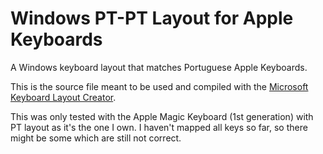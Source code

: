 # Windows PT-PT Layout for Apple Keyboards

A Windows keyboard layout that matches Portuguese Apple Keyboards.

This is the source file meant to be used and compiled with the [Microsoft Keyboard Layout Creator](https://www.microsoft.com/en-us/download/details.aspx?id=22339).

This was only tested with the Apple Magic Keyboard (1st generation) with PT layout as it's the one I own. I haven't mapped all keys so far, so there might be some which are still not correct.
